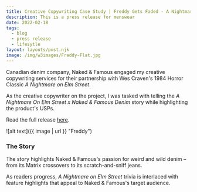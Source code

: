 ```yaml
---
title: Creative Copywriting Case Study | Freddy Gets Faded - A Nightmare On Elm Street x Naked & Famous Denim
description: This is a press release for menswear
date: 2022-02-18
tags:
  - blog
  - press release
  - lifesytle
layout: layouts/post.njk
image: /img/w3images/Freddy-Flat.jpg
---
```

Canadian denim company, Naked & Famous engaged my creative copywriting services for their partnership with Wes Craven's 1984 Horror Classic *A Nightmare on Elm Street*. 

As the creative copywriter on the project, I was tasked with telling the *A Nightmare On Elm Street x Naked & Famous Denim* story while highlighting the product's USPs.

Read the full release [here](https://stridewise.com/naked-famous-springwood-slasher-denim/).

![alt text]({{ image | url }} "Freddy")

### The Story

The story highlights Naked & Famous's passion for weird and wild denim – from its Matrix crossovers to its scratch-and-sniff jeans.

As readers progress, *A Nightmare on Elm Street* trivia is interlaced with feature highlights that appeal to Naked & Famous's target audience.